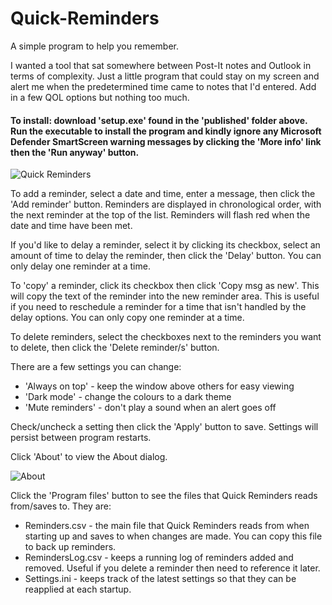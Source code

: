 # Quick-Reminders

A simple program to help you remember.

I wanted a tool that sat somewhere between Post-It notes and Outlook in terms of complexity. Just a little program that could stay on my screen and alert me when the predetermined time came to notes that I'd entered. Add in a few QOL options but nothing too much.

#### To install: download 'setup.exe' found in the 'published' folder above. Run the executable to install the program and kindly ignore any Microsoft Defender SmartScreen warning messages by clicking the 'More info' link then the 'Run anyway' button.

![Quick Reminders](https://user-images.githubusercontent.com/51849062/174615168-f5e44f7f-7aaa-4e11-8885-95a560ac177e.png)


To add a reminder, select a date and time, enter a message, then click the 'Add reminder' button. Reminders are displayed in chronological order, with the next reminder at the top of the list. Reminders will flash red when the date and time have been met.

If you'd like to delay a reminder, select it by clicking its checkbox, select an amount of time to delay the reminder, then click the 'Delay' button. You can only delay one reminder at a time.

To 'copy' a reminder, click its checkbox then click 'Copy msg as new'. This will copy the text of the reminder into the new reminder area. This is useful if you need to reschedule a reminder for a time that isn't handled by the delay options. You can only copy one reminder at a time.

To delete reminders, select the checkboxes next to the reminders you want to delete, then click the 'Delete reminder/s' button.

There are a few settings you can change:

* 'Always on top' - keep the window above others for easy viewing
* 'Dark mode' - change the colours to a dark theme
* 'Mute reminders' - don't play a sound when an alert goes off

Check/uncheck a setting then click the 'Apply' button to save. Settings will persist between program restarts.

Click 'About' to view the About dialog.


![About](https://user-images.githubusercontent.com/51849062/174622129-a9414425-9a1c-4d27-83b7-e8531367bd30.png)


Click the 'Program files' button to see the files that Quick Reminders reads from/saves to. They are:

* Reminders.csv - the main file that Quick Reminders reads from when starting up and saves to when changes are made. You can copy this file to back up reminders.
* RemindersLog.csv - keeps a running log of reminders added and removed. Useful if you delete a reminder then need to reference it later.
* Settings.ini - keeps track of the latest settings so that they can be reapplied at each startup.

